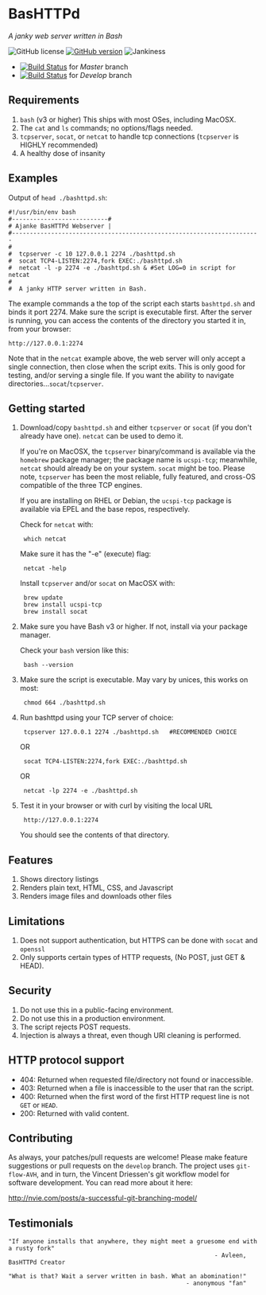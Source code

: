 # BasHTTPd
*A janky web server written in Bash*

![GitHub license](https://img.shields.io/badge/license-MIT-blue.svg)
[![GitHub version](https://badge.fury.io/gh/AjankeFoundation%2Fbashttpd.svg)](https://badge.fury.io/gh/AjankeFoundation%2Fbashttpd)
![Jankiness](https://img.shields.io/badge/bash-3.2+-orange.svg)

- [![Build Status](https://travis-ci.org/AjankeFoundation/bashttpd.svg?branch=master)](https://travis-ci.org/AjankeFoundation/bashttpd) for *Master* branch
- [![Build Status](https://travis-ci.org/AjankeFoundation/bashttpd.svg?branch=develop)](https://travis-ci.org/AjankeFoundation/bashttpd) for *Develop* branch

Requirements
-------------

  1. `bash` (v3 or higher) This ships with most OSes, including MacOSX.
  2. The `cat` and `ls` commands; no options/flags needed.
  3. `tcpserver`, `socat`, or `netcat` to handle tcp connections (`tcpserver` is HIGHLY recommended)
  4. A healthy dose of insanity

Examples
---------

Output of `head ./bashttpd.sh`:

    #!/usr/bin/env bash
    #---------------------------#
    # Ajanke BasHTTPd Webserver |
    #----------------------------------------------------------------------
    #
    #  tcpserver -c 10 127.0.0.1 2274 ./bashttpd.sh
    #  socat TCP4-LISTEN:2274,fork EXEC:./bashttpd.sh
    #  netcat -l -p 2274 -e ./bashttpd.sh & #Set LOG=0 in script for netcat
    #
    #  A janky HTTP server written in Bash.

The example commands a the top of the script each starts `bashttpd.sh` and binds it port 2274. Make sure the script is executable first.
After the server is running, you can access the contents of the directory you started it in, from your browser:

    http://127.0.0.1:2274

Note that in the `netcat` example above, the web server will only accept a single connection, then close when the script exits. 
This is only good for testing, and/or serving a single file. If you want the ability to navigate directories...`socat`/`tcpserver`.

Getting started
----------------

  1. Download/copy `bashttpd.sh` and either `tcpserver` or `socat` (if you don't already have one). `netcat` can be used to demo it.
  
      If you're on MacOSX, the `tcpserver` binary/command is available via the `homebrew` package manager;
      the package name is `ucspi-tcp`; meanwhile, `netcat` should already be on your system. `socat` might be too.
      Please note, `tcpserver` has been the most reliable, fully featured, and cross-OS compatible of the three TCP engines.
      
      If you are installing on RHEL or Debian, the `ucspi-tcp` package is available via EPEL and the base repos, respectively.

      Check for `netcat` with:
      
          which netcat

      Make sure it has the "-e" (execute) flag:

          netcat -help
          
      Install `tcpserver` and/or `socat` on MacOSX with:
      
          brew update
          brew install ucspi-tcp
          brew install socat
          
  2. Make sure you have Bash v3 or higher. If not, install via your package manager.
  
      Check your `bash` version like this:
        
          bash --version
          
  3. Make sure the script is executable. May vary by unices, this works on most:
  
          chmod 664 ./bashttpd.sh
  
  4. Run bashttpd using your TCP server of choice:
  
          tcpserver 127.0.0.1 2274 ./bashttpd.sh   #RECOMMENDED CHOICE

      OR 

          socat TCP4-LISTEN:2274,fork EXEC:./bashttpd.sh

      OR         
      
          netcat -lp 2274 -e ./bashttpd.sh
  
  5. Test it in your browser or with curl by visiting the local URL
  
          http://127.0.0.1:2274

      You should see the contents of that directory.
      
Features
---------

  1. Shows directory listings
  2. Renders plain text, HTML, CSS, and Javascript
  3. Renders image files and downloads other files

Limitations
------------

  1. Does not support authentication, but HTTPS can be done with `socat` and `openssl`
  2. Only supports certain types of HTTP requests, (No POST, just GET & HEAD).

Security
--------

  1. Do not use this in a public-facing environment.
  2. Do not use this in a production environment.
  3. The script rejects POST requests.
  4. Injection is always a threat, even though URI cleaning is performed.

HTTP protocol support
---------------------

  - 404: Returned when requested file/directory not found or inaccessible.
  - 403: Returned when a file is inaccessible to the user that ran the script.
  - 400: Returned when the first word of the first HTTP request line is not `GET` or `HEAD`.
  - 200: Returned with valid content.
  
Contributing
---------------------

As always, your patches/pull requests are welcome! Please make feature suggestions or pull requests on the `develop` branch. The project uses `git-flow-AVH`, and in turn, the Vincent Driessen's git workflow model for software development. You can read more about it here:

http://nvie.com/posts/a-successful-git-branching-model/

Testimonials
------------

    "If anyone installs that anywhere, they might meet a gruesome end with a rusty fork"
                                                              - Avleen, BasHTTPd Creator

    "What is that? Wait a server written in bash. What an abomination!"
                                                      - anonymous "fan"
